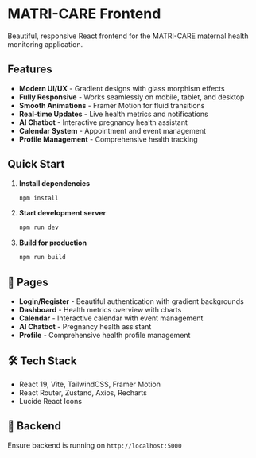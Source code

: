 # MATRI-CARE Frontend

Beautiful, responsive React frontend for the MATRI-CARE maternal health monitoring application.

## Features

- **Modern UI/UX** - Gradient designs with glass morphism effects
- **Fully Responsive** - Works seamlessly on mobile, tablet, and desktop
- **Smooth Animations** - Framer Motion for fluid transitions
- **Real-time Updates** - Live health metrics and notifications
- **AI Chatbot** - Interactive pregnancy health assistant
- **Calendar System** - Appointment and event management
- **Profile Management** - Comprehensive health tracking

## Quick Start

1. **Install dependencies**
   ```bash
   npm install
   ```

2. **Start development server**
   ```bash
   npm run dev
   ```
3. **Build for production**
   ```bash
   npm run build
   ```

## 📱 Pages

- **Login/Register** - Beautiful authentication with gradient backgrounds
- **Dashboard** - Health metrics overview with charts
- **Calendar** - Interactive calendar with event management
- **AI Chatbot** - Pregnancy health assistant
- **Profile** - Comprehensive health profile management

## 🛠️ Tech Stack

- React 19, Vite, TailwindCSS, Framer Motion
- React Router, Zustand, Axios, Recharts
- Lucide React Icons

## 🔗 Backend

Ensure backend is running on `http://localhost:5000`
